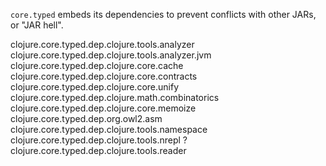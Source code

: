 `core.typed` embeds its dependencies to prevent conflicts with other JARs,
or "JAR hell".

clojure.core.typed.dep.clojure.tools.analyzer
clojure.core.typed.dep.clojure.tools.analyzer.jvm
clojure.core.typed.dep.clojure.core.cache
clojure.core.typed.dep.clojure.core.contracts
clojure.core.typed.dep.clojure.core.unify
clojure.core.typed.dep.clojure.math.combinatorics
clojure.core.typed.dep.clojure.core.memoize
clojure.core.typed.dep.org.owl2.asm
clojure.core.typed.dep.clojure.tools.namespace
clojure.core.typed.dep.clojure.tools.nrepl ?
clojure.core.typed.dep.clojure.tools.reader
